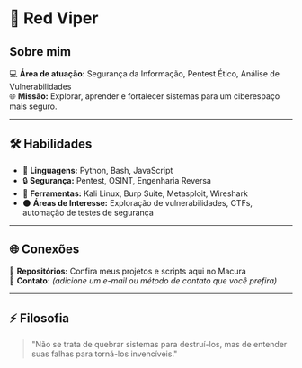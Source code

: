 # 🐍 Red Viper  

## Sobre mim   
💻 **Área de atuação:** Segurança da Informação, Pentest Ético, Análise de Vulnerabilidades  
🌐 **Missão:** Explorar, aprender e fortalecer sistemas para um ciberespaço mais seguro.  

---

## 🛠️ Habilidades  
- 🐍 **Linguagens:** Python, Bash, JavaScript  
- 🔒 **Segurança:** Pentest, OSINT, Engenharia Reversa  
- 🧰 **Ferramentas:** Kali Linux, Burp Suite, Metasploit, Wireshark  
- 🌑 **Áreas de Interesse:** Exploração de vulnerabilidades, CTFs, automação de testes de segurança  

---

## 🌐 Conexões  
📂 **Repositórios:** Confira meus projetos e scripts aqui no Macura  
📧 **Contato:** *(adicione um e-mail ou método de contato que você prefira)*  

---

## ⚡ Filosofia  
> "Não se trata de quebrar sistemas para destruí-los, mas de entender suas falhas para torná-los invencíveis."  

